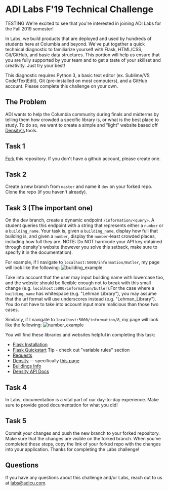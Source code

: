 ADI Labs F'19 Technical Challenge
===================

TESTING We're excited to see that you're interested in joining ADI Labs for the Fall 2019 semester!

In Labs, we build products that are deployed and used by hundreds of students here at Columbia and beyond. We've put together a quick technical diagnostic to familiarize yourself with Flask, HTML/CSS, Git/GitHub, and basic data structures. This portion will help us ensure that you are fully supported by your team and to get a taste of your skillset and creativity. Just try your best!

This diagnostic requires Python 3, a basic text editor (ex. Sublime/VS Code/TextEdit), Git (pre-installed on most computers), and a GitHub account. Please complete this challenge on your own.


The Problem
-------------
ADI wants to help the Columbia community during finals and midterms by telling them how crowded a specific library is, or what is the best place to study. To do so, we want to create a simple and "light" website based off [Density's](https://www.density.adicu.com) tools. 

Task 1
-------------
[Fork](https://help.github.com/en/articles/fork-a-repo) this repository. If you don't have a github account, please create one. 

Task 2
-------------
Create a new branch from `master` and name it `dev` on your forked repo. Clone the repo (if you haven't already).

Task 3 (The important one)
-------------
On the dev branch, create a dynamic endpoint `/information/<query>`. A student queries this endpoint with a string that represents either a `number` or a `building_name`. Your task is, given a `building_name`, display how full that building is, and given a `number`, display the `number`-least crowded places, including how full they are. NOTE: Do NOT hardcode your API key obtained through density's website (however you solve this setback, make sure to specify it in the documentation).

For example, if I navigate to `localhost:5000/information/Butler`, my page will look like the following:
![building_example](images/building.png)

Take into account that the user may input building name with lowercase too, and the website should be flexible enough not to break with this small change (e.g. `localhost:5000/information/butler`).For the case where a `building_name` has whitespace (e.g. "Lehman Library"), you may assume that the url format will use underscores instead (e.g. "Lehman_Library"). You do not have to take into account input more malicious than those two cases.



Similarly, if I navigate to `localhost:5000/information/8`, my page will look like the following:
![number_example](images/number.png)


You will find these libraries and websites helpful in completing this task:
- [Flask Installation](http://flask.palletsprojects.com/en/1.1.x/installation/#)
- [Flask Quickstart](http://flask.palletsprojects.com/en/1.1.x/quickstart/#) Tip - check out "variable rules" section
- [Requests](http://docs.python-requests.org/en/master/)
- [Density](https://www.density.adicu.com) -- specifically [this page](https://density.adicu.com/docs)
- [Buildings Info](https://density.adicu.com/docs/building_info)
- [Density API Docs](https://github.com/ADI-Labs/density/blob/master/API.md)


Task 4
-------------
In Labs, documentation is a vital part of our day-to-day experience. Make sure to provide good documentation for what you did!

Task 5
-------------
Commit your changes and push the new branch to your forked repository. Make sure that the changes are visible on the forked branch. When you've completed these steps, copy the link of your forked repo with the changes into your application. Thanks for completing the Labs challenge!

Questions
-------------
If you have any questions about this challenge and/or Labs, reach out to us at [labs@adicu.com](mailto:labs@adicu.com).
